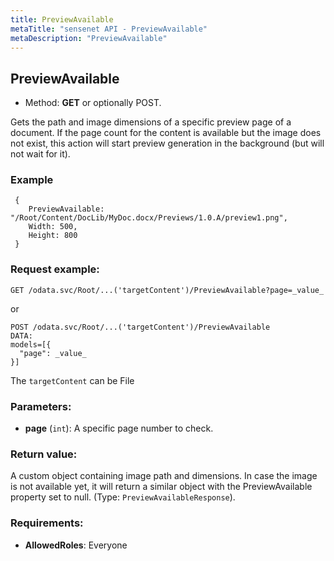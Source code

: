 ```yaml
---
title: PreviewAvailable
metaTitle: "sensenet API - PreviewAvailable"
metaDescription: "PreviewAvailable"
---
```


## PreviewAvailable
- Method: **GET** or optionally POST.

Gets the path and image dimensions of a specific preview page of a document.
 If the page count for the content is available but the image does not exist, this
 action will start preview generation in the background (but will not wait for it).
 

### Example

``` 
 {
    PreviewAvailable: "/Root/Content/DocLib/MyDoc.docx/Previews/1.0.A/preview1.png",
    Width: 500,
    Height: 800
 }
```

### Request example:

```
GET /odata.svc/Root/...('targetContent')/PreviewAvailable?page=_value_
```
or
```
POST /odata.svc/Root/...('targetContent')/PreviewAvailable
DATA:
models=[{
  "page": _value_
}]
```
The `targetContent` can be File
### Parameters:
- **page** (`int`): A specific page number to check.

### Return value:
A custom object containing image path and dimensions.
 In case the image is not available yet, it will return a similar object with the
 PreviewAvailable property set to null.
  (Type: `PreviewAvailableResponse`).

### Requirements:
- **AllowedRoles**: Everyone

